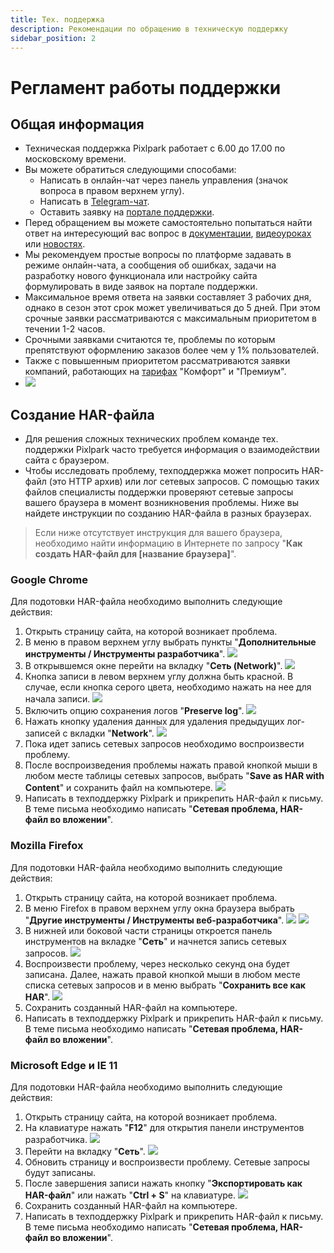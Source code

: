 ```yaml
---
title: Тех. поддержка
description: Рекомендации по обращению в техническую поддержку
sidebar_position: 2
---
```


# Регламент работы поддержки
## Общая информация
* Техническая поддержка Pixlpark работает с 6.00 до 17.00 по московскому времени.
* Вы можете обратиться следующими способами:
    + Написать в онлайн-чат через панель управления (значок вопроса в правом верхнем углу).
    + Написать в [Telegram-чат](https://t.me/PixlparkSupportBot).
    + Оставить заявку на [портале поддержки](http://support.pixlpark.ru/). 
* Перед обращением вы можете самостоятельно попытаться найти ответ на интересующий вас вопрос в [документации](https://docs.pixlpark.ru/), [видеоуроках](https://www.youtube.com/@pixlpark/videos) или [новостях](https://pixlpark.ru/news).
* Мы рекомендуем простые вопросы по платформе задавать в режиме онлайн-чата, а сообщения об ошибках, задачи на разработку нового функционала или настройку сайта формулировать в виде заявок на портале поддержки.
* Максимальное время ответа на заявки составляет 3 рабочих дня, однако в сезон этот срок может увеличиваться до 5 дней. При этом срочные заявки рассматриваются с максимальным приоритетом в течении 1-2 часов.
* Срочными заявками считаются те, проблемы по которым препятствуют оформлению заказов более чем у 1% пользователей.
* Также с повышенным приоритетом рассматриваются заявки компаний, работающих на [тарифах](https://pixlpark.ru/plans) "Комфорт" и "Премиум".
* ![](../_media/misc/admin-support.png)

## Создание HAR-файла
* Для решения сложных технических проблем команде тех. поддержки Pixlpark часто требуется информация о взаимодействии сайта с браузером.
* Чтобы исследовать проблему, техподдержка может попросить HAR-файл (это HTTP архив) или лог сетевых запросов. С помощью таких файлов специалисты поддержки проверяют сетевые запросы вашего браузера в момент возникновения проблемы. Ниже вы найдете инструкции по созданию HAR-файла в разных браузерах.
> Если ниже отсутствует инструкция для вашего браузера, необходимо найти информацию в Интернете по запросу "__Как создать HAR-файл для [название браузера]__".

### Google Chrome
Для подотовки HAR-файла необходимо выполнить следующие действия:
1. Открыть страницу сайта, на которой возникает проблема.
2. В меню в правом верхнем углу выбрать пункты "__Дополнительные инструменты / Инструменты разработчика__".
![](../_media/misc/har_chrome-01.png)
3. В открывшемся окне перейти на вкладку "__Сеть (Network)__".
![](../_media/misc/har_chrome-02.png)
4. Кнопка записи в левом верхнем углу должна быть красной. В случае, если кнопка серого цвета, необходимо нажать на нее для начала записи.
![](../_media/misc/har_chrome-03.png)
5. Включить опцию сохранения логов "__Preserve log__".
![](../_media/misc/har_chrome-04.png)
6. Нажать кнопку удаления данных для удаления предыдущих лог-записей с вкладки "__Network__".
![](../_media/misc/har_chrome-05.png)
7. Пока идет запись сетевых запросов необходимо воспроизвести проблему.
8. После воспроизведения проблемы нажать правой кнопкой мыши в любом месте таблицы сетевых запросов, выбрать "__Save as HAR with Content__" и сохранить файл на компьютере.
![](../_media/misc/har_chrome-06.png)
9. Написать в техподдержку Pixlpark и прикрепить HAR-файл к письму. В теме письма необходимо написать "__Сетевая проблема, HAR-файл во вложении__".


### Mozilla Firefox
Для подотовки HAR-файла необходимо выполнить следующие действия:
1. Открыть страницу сайта, на которой возникает проблема.
2. В меню Firefox в правом верхнем углу окна браузера выбрать "__Другие инструменты / Инструменты веб-разработчика__".
![](../_media/misc/har_mozilla-01.png)
![](../_media/misc/har_mozilla-02.png)
3. В нижней или боковой части страницы откроется панель инструментов на вкладке "__Сеть__" и начнется запись сетевых запросов.
![](../_media/misc/har_mozilla-03.png)
4. Воспроизвести проблему, через несколько секунд она будет записана. Далее, нажать правой кнопкой мыши в любом месте списка сетевых запросов и в меню выбрать "__Сохранить все как HAR__".
![](../_media/misc/har_mozilla-04.png)
5. Сохранить созданный HAR-файл на компьютере.
6. Написать в техподдержку Pixlpark и прикрепить HAR-файл к письму. В теме письма необходимо написать "__Сетевая проблема, HAR-файл во вложении__".

### Microsoft Edge и IE 11
Для подотовки HAR-файла необходимо выполнить следующие действия:
1. Открыть страницу сайта, на которой возникает проблема.
2. На клавиатуре нажать "__F12__" для открытия панели инструментов разработчика.
![](../_media/misc/har_ie-01.png)
3. Перейти на вкладку "__Сеть__".
![](../_media/misc/har_ie-02.png)
4. Обновить страницу и воспроизвести проблему. Сетевые запросы будут записаны.
5. После завершения записи нажать кнопку "__Экспортировать как HAR-файл__" или нажать "__Ctrl + S__" на клавиатуре.
![](../_media/misc/har_ie-03.png)
6. Сохранить созданный HAR-файл на компьютере.
7. Написать в техподдержку Pixlpark и прикрепить HAR-файл к письму. В теме письма необходимо написать "__Сетевая проблема, HAR-файл во вложении__".